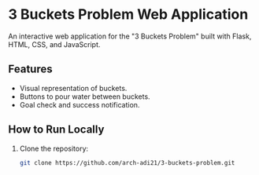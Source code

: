 # 3 Buckets Problem Web Application

An interactive web application for the "3 Buckets Problem" built with Flask, HTML, CSS, and JavaScript.

## Features
- Visual representation of buckets.
- Buttons to pour water between buckets.
- Goal check and success notification.

## How to Run Locally
1. Clone the repository:
   ```bash
   git clone https://github.com/arch-adi21/3-buckets-problem.git
